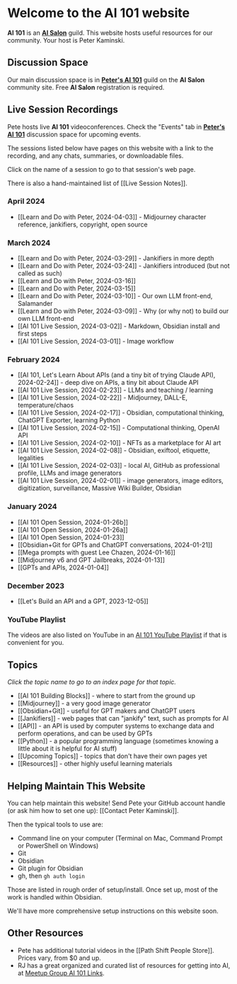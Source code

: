 # Welcome to the AI 101 website

**AI 101** is an **[AI Salon](http://thesalon.ai/)** guild. This website hosts useful resources for our community. Your host is Peter Kaminski.

## Discussion Space

Our main discussion space is in **[Peter's AI 101](https://aisalon.mn.co/share/phFsHUTlVUiSHKGt)** guild on the **AI Salon** community site. Free **AI Salon** registration is required.

## Live Session Recordings

Pete hosts live **AI 101** videoconferences. Check the "Events" tab in **[Peter's AI 101](https://aisalon.mn.co/share/phFsHUTlVUiSHKGt)** discussion space for upcoming events.

The sessions listed below have pages on this website with a link to the recording, and any chats, summaries, or downloadable files.

Click on the name of a session to go to that session's web page.

There is also a hand-maintained list of [[Live Session Notes]].

### April 2024

- [[Learn and Do with Peter, 2024-04-03]] - Midjourney character reference, jankifiers, copyright, open source

### March 2024

- [[Learn and Do with Peter, 2024-03-29]] - Jankifiers in more depth
- [[Learn and Do with Peter, 2024-03-24]] - Jankifiers introduced (but not called as such)
- [[Learn and Do with Peter, 2024-03-16]]
- [[Learn and Do with Peter, 2024-03-15]]
- [[Learn and Do with Peter, 2024-03-10]] - Our own LLM front-end, Salamander
- [[Learn and Do with Peter, 2024-03-09]] - Why (or why not) to build our own LLM front-end
- [[AI 101 Live Session, 2024-03-02]] - Markdown, Obsidian install and first steps
- [[AI 101 Live Session, 2024-03-01]] - Image workflow

### February 2024

- [[AI 101, Let's Learn About APIs (and a tiny bit of trying Claude API), 2024-02-24]] - deep dive on APIs, a tiny bit about Claude API
- [[AI 101 Live Session, 2024-02-23]] - LLMs and teaching / learning
- [[AI 101 Live Session, 2024-02-22]] - Midjourney, DALL-E, temperature/chaos
- [[AI 101 Live Session, 2024-02-17]] - Obsidian, computational thinking, ChatGPT Exporter, learning Python
- [[AI 101 Live Session, 2024-02-15]] - Computational thinking, OpenAI API
- [[AI 101 Live Session, 2024-02-10]] - NFTs as a marketplace for AI art
- [[AI 101 Live Session, 2024-02-08]] - Obsidian, exiftool, etiquette, legalities
- [[AI 101 Live Session, 2024-02-03]] - local AI, GitHub as professional profile, LLMs and image generators
- [[AI 101 Live Session, 2024-02-01]] - image generators, image editors, digitization, surveillance, Massive Wiki Builder, Obsidian

### January 2024

- [[AI 101 Open Session, 2024-01-26b]]
- [[AI 101 Open Session, 2024-01-26a]]
- [[AI 101 Open Session, 2024-01-23]]
- [[Obsidian+Git for GPTs and ChatGPT conversations, 2024-01-21]]
- [[Mega prompts with guest Lee Chazen, 2024-01-16]]
- [[Midjourney v6 and GPT Jailbreaks, 2024-01-13]]
- [[GPTs and APIs, 2024-01-04]]

### December 2023

- [[Let's Build an API and a GPT, 2023-12-05]]

### YouTube Playlist

The videos are also listed on YouTube in an [AI 101 YouTube Playlist](https://youtube.com/playlist?list=PLADGyQqAcmirQAq6Kp9r75uFQrq-THPhi) if that is convenient for you.

## Topics

_Click the topic name to go to an index page for that topic._

- [[AI 101 Building Blocks]] - where to start from the ground up
- [[Midjourney]] - a very good image generator
- [[Obsidian+Git]] - useful for GPT makers and ChatGPT users
- [[Jankifiers]] - web pages that can "jankify" text, such as prompts for AI
- [[API]] - an API is used by computer systems to exchange data and perform operations, and can be used by GPTs
- [[Python]] - a popular programming language (sometimes knowing a little about it is helpful for AI stuff)
- [[Upcoming Topics]] - topics that don't have their own pages yet
- [[Resources]] - other highly useful learning materials

## Helping Maintain This Website

You can help maintain this website! Send Pete your GitHub account handle (or ask him how to set one up): [[Contact Peter Kaminski]].

Then the typical tools to use are:

- Command line on your computer (Terminal on Mac, Command Prompt or PowerShell on Windows)
- Git
- Obsidian
- Git plugin for Obsidian
- gh, then `gh auth login`

Those are listed in rough order of setup/install. Once set up, most of the work is handled within Obsidian.

We'll have more comprehensive setup instructions on this website soon.

## Other Resources

- Pete has additional tutorial videos in the [[Path Shift People Store]]. Prices vary, from $0 and up.
- RJ has a great organized and curated list of resources for getting into AI, at [Meetup Group AI 101 Links](https://mysiteon.yolasite.com/ai101links.php).